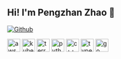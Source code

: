 ## Hi! I'm Pengzhan Zhao 👋

[![Github](https://img.shields.io/github/followers/borontion?label=Follow&style=social)](https://github.com/borontion)

<div>
  <a href="https://aws.amazon.com/"><img align="center" height="30" alt="aws" src="https://www.svgrepo.com/download/448266/aws.svg"></a>
  <a href="https://kubernetes.io/"><img align="center" height="30" alt="kubernetes" src="https://www.svgrepo.com/download/376331/kubernetes.svg"></a>
  <a href="https://www.terraform.io/"><img align="center" height="30" alt="terraform" src="https://www.svgrepo.com/download/448253/terraform.svg"></a>
  <a href="https://www.python.org/"><img align="center" height="30" alt="python" src="https://www.svgrepo.com/download/452091/python.svg"></a>
  <a href="https://isocpp.org/"><img align="center" height="30" alt="c++" src="https://www.svgrepo.com/download/373528/cpp3.svg"></a>
  <a href="https://www.typescriptlang.org/"><img align="center" height="30" alt="typescript" src="https://www.svgrepo.com/download/374146/typescript-official.svg"></a>
  <a href="https://go.dev/"><img align="center" height="30" alt="go" src="https://www.svgrepo.com/download/349380/go.svg"></a>
</div>
